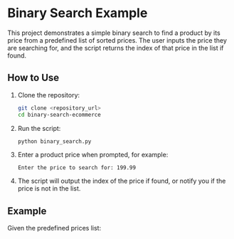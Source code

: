 # Binary Search Example

This project demonstrates a simple binary search to find a product by its price from a predefined list of sorted prices. The user inputs the price they are searching for, and the script returns the index of that price in the list if found.

## How to Use

1. Clone the repository:
    ```bash
    git clone <repository_url>
    cd binary-search-ecommerce
    ```

2. Run the script:
    ```bash
    python binary_search.py
    ```

3. Enter a product price when prompted, for example:
    ```
    Enter the price to search for: 199.99
    ```

4. The script will output the index of the price if found, or notify you if the price is not in the list.

## Example

Given the predefined prices list:
